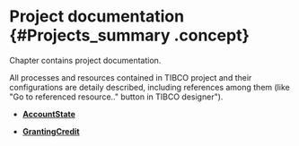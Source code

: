 # Project documentation {#Projects_summary .concept}

Chapter contains project documentation.

All processes and resources contained in TIBCO project and their configurations are detaily described, including references among them \(like "Go to referenced resource.." button in TIBCO designer"\).

-   **[AccountState](../projects/AccountState/AccountState.md)**  

-   **[GrantingCredit](../projects/GrantingCredit/GrantingCredit.md)**  


